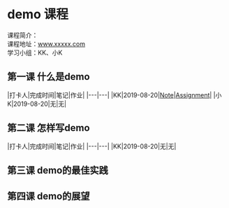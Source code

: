 # demo 课程
课程简介：  
课程地址：www.xxxxx.com  
学习小组：KK、小K

## 第一课 什么是demo

|打卡人|完成时间|笔记|作业|
|---|---|
|KK|2019-08-20|[Note](https://github.com/aicourse/demo/blob/master/lesson1/note/KK_note.md)|[Assignment](https://github.com/aicourse/demo/blob/master/lesson1/assignment/KK_assignment)|
|小K|2019-08-20|无|无|

## 第二课 怎样写demo

|打卡人|完成时间|笔记|作业|
|---|---|
|KK|2019-08-20|无|无|

## 第三课 demo的最佳实践

## 第四课 demo的展望

